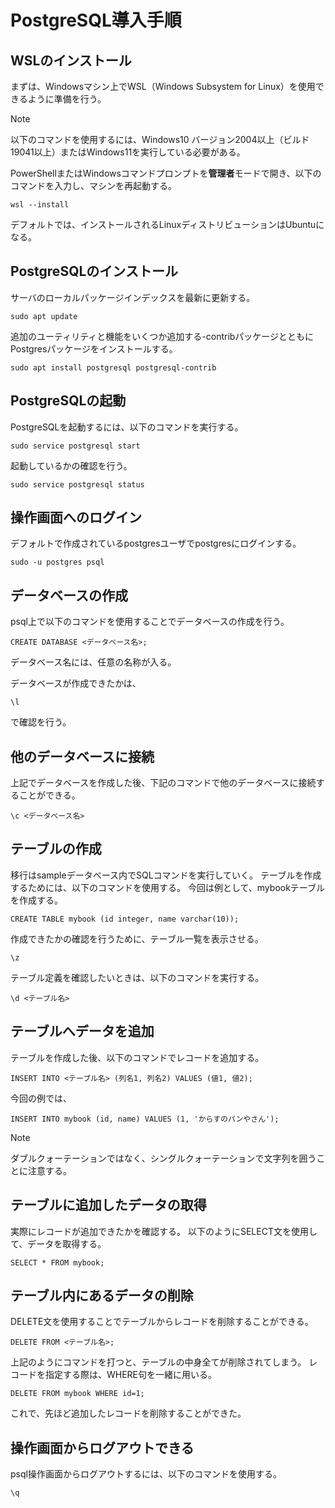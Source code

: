 # PostgreSQL導入手順

## WSLのインストール

まずは、Windowsマシン上でWSL（Windows Subsystem for Linux）を使用できるように準備を行う。

> [!NOTE]
> 以下のコマンドを使用するには、Windows10 バージョン2004以上（ビルド19041以上）またはWindows11を実行している必要がある。

PowerShellまたはWindowsコマンドプロンプトを**管理者**モードで開き、以下のコマンドを入力し、マシンを再起動する。

```powershell:powershell
wsl --install
```
デフォルトでは、インストールされるLinuxディストリビューションはUbuntuになる。

## PostgreSQLのインストール

サーバのローカルパッケージインデックスを最新に更新する。
```
sudo apt update
```
追加のユーティリティと機能をいくつか追加する-contribパッケージとともにPostgresパッケージをインストールする。
```
sudo apt install postgresql postgresql-contrib
```

## PostgreSQLの起動

PostgreSQLを起動するには、以下のコマンドを実行する。
```
sudo service postgresql start
```
起動しているかの確認を行う。
```
sudo service postgresql status
```

## 操作画面へのログイン

デフォルトで作成されているpostgresユーザでpostgresにログインする。
```
sudo -u postgres psql
```

## データベースの作成

psql上で以下のコマンドを使用することでデータベースの作成を行う。
```
CREATE DATABASE <データベース名>;
```
データベース名には、任意の名称が入る。

データベースが作成できたかは、
```
\l
```
で確認を行う。

## 他のデータベースに接続

上記でデータベースを作成した後、下記のコマンドで他のデータベースに接続することができる。
```
\c <データベース名>
```

## テーブルの作成
移行はsampleデータベース内でSQLコマンドを実行していく。
テーブルを作成するためには、以下のコマンドを使用する。
今回は例として、mybookテーブルを作成する。
```
CREATE TABLE mybook (id integer, name varchar(10));
```
作成できたかの確認を行うために、テーブル一覧を表示させる。
```
\z
```
テーブル定義を確認したいときは、以下のコマンドを実行する。
```
\d <テーブル名>
```

## テーブルへデータを追加

テーブルを作成した後、以下のコマンドでレコードを追加する。
```
INSERT INTO <テーブル名> (列名1, 列名2) VALUES (値1, 値2);
```
今回の例では、
```
INSERT INTO mybook (id, name) VALUES (1, 'からすのパンやさん');
```
> [!NOTE]
> ダブルクォーテーションではなく、シングルクォーテーションで文字列を囲うことに注意する。

## テーブルに追加したデータの取得

実際にレコードが追加できたかを確認する。
以下のようにSELECT文を使用して、データを取得する。
```
SELECT * FROM mybook;
```

## テーブル内にあるデータの削除

DELETE文を使用することでテーブルからレコードを削除することができる。

```
DELETE FROM <テーブル名>;
```
上記のようにコマンドを打つと、テーブルの中身全てが削除されてしまう。
レコードを指定する際は、WHERE句を一緒に用いる。
```
DELETE FROM mybook WHERE id=1;
```
これで、先ほど追加したレコードを削除することができた。

## 操作画面からログアウトできる

psql操作画面からログアウトするには、以下のコマンドを使用する。
```
\q
```
